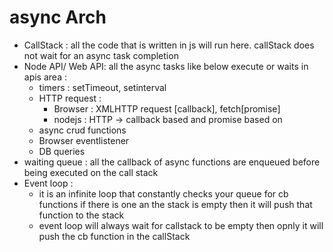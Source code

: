 # async Arch 

* CallStack : all the code that is written in js will run here. callStack does not wait for an async task completion
* Node API/ Web API: all the async tasks like below execute or waits  in apis area : 
  * timers : setTimeout, setinterval
  * HTTP request :
    * Browser : XMLHTTP request [callback], fetch[promise] 
    * nodejs : HTTP -> callback based and promise based on
  * async crud functions
  * Browser eventlistener 
  * DB queries 
* waiting queue :  all the callback of async functions are enqueued before being  executed on the call stack
* Event loop : 
  * it is an infinite loop that constantly checks your queue for cb functions if there is one an the stack is empty then it will push that function to the stack  
  * event loop will always wait for callstack to be empty then opnly it will push the cb function in the callStack


